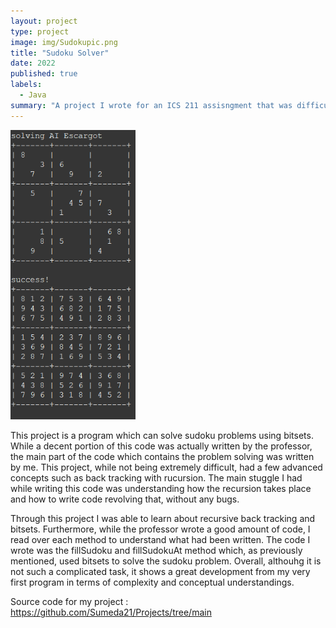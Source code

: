 ```yaml
---
layout: project
type: project
image: img/Sudokupic.png
title: "Sudoku Solver"
date: 2022
published: true
labels:
  - Java
summary: "A project I wrote for an ICS 211 assisngment that was difficult and interesting to write."
---
```


  <img width="200px" src="../img/Screenshot 2023-08-31 153041.png" alt="Sudoku program result" >

This project is a program which can solve sudoku problems using bitsets. While a decent portion of this code was actually written by the professor, the main part of the code which contains the problem solving was written by me. This project, while not being extremely difficult, had a few advanced concepts such as back tracking with rucursion. The main stuggle I had while writing this code was understanding how the recursion takes place and how to write code revolving that, without any bugs.

Through this project I was able to learn about recursive back tracking and bitsets. Furthermore, while the professor wrote a good amount of code, I read over each method to understand what had been written. The code I wrote was the fillSudoku and fillSudokuAt method which, as previously mentioned, used bitsets to solve the sudoku problem. Overall, althouhg it is not such a complicated task, it shows a great development from my very first program in terms of complexity and conceptual understandings. 

Source code for my project : https://github.com/Sumeda21/Projects/tree/main
